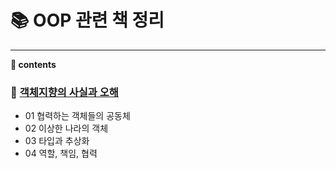 # __:books: OOP 관련 책 정리__
---

__:closed_book: contents__

### :book: [객체지향의 사실과 오해](https://github.com/seungrokoh/TIL/blob/master/Books/OOP/contents/The_Essence_of_Object_Orientation.md)
* 01 협력하는 객체들의 공동체
* 02 이상한 나라의 객체
* 03 타입과 추상화
* 04 역할, 책임, 협력
